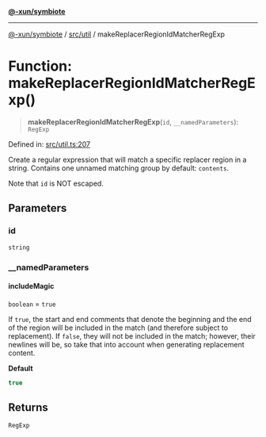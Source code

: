 [**@-xun/symbiote**](../../../README.md)

***

[@-xun/symbiote](../../../README.md) / [src/util](../README.md) / makeReplacerRegionIdMatcherRegExp

# Function: makeReplacerRegionIdMatcherRegExp()

> **makeReplacerRegionIdMatcherRegExp**(`id`, `__namedParameters`): `RegExp`

Defined in: [src/util.ts:207](https://github.com/Xunnamius/symbiote/blob/f5dbcf226533401d9fc449ad30ae068d637c3138/src/util.ts#L207)

Create a regular expression that will match a specific replacer region in a
string. Contains one unnamed matching group by default: `contents`.

Note that `id` is NOT escaped.

## Parameters

### id

`string`

### \_\_namedParameters

#### includeMagic

`boolean` = `true`

If `true`, the start and end comments that denote the beginning and the
end of the region will be included in the match (and therefore subject to
replacement). If `false`, they will not be included in the match;
however, their newlines will be, so take that into account when
generating replacement content.

**Default**

```ts
true
```

## Returns

`RegExp`
